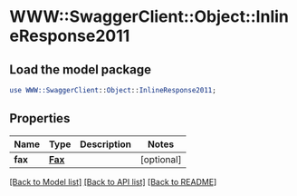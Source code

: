 # WWW::SwaggerClient::Object::InlineResponse2011

## Load the model package
```perl
use WWW::SwaggerClient::Object::InlineResponse2011;
```

## Properties
Name | Type | Description | Notes
------------ | ------------- | ------------- | -------------
**fax** | [**Fax**](Fax.md) |  | [optional] 

[[Back to Model list]](../README.md#documentation-for-models) [[Back to API list]](../README.md#documentation-for-api-endpoints) [[Back to README]](../README.md)


